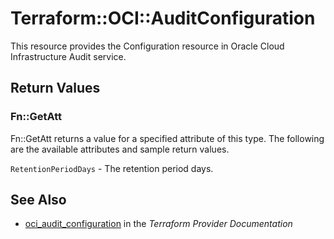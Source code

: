 # Terraform::OCI::AuditConfiguration

This resource provides the Configuration resource in Oracle Cloud Infrastructure Audit service.

## Return Values

### Fn::GetAtt

Fn::GetAtt returns a value for a specified attribute of this type. The following are the available attributes and sample return values.

`RetentionPeriodDays` - The retention period days.

## See Also

* [oci_audit_configuration](https://www.terraform.io/docs/providers/oci/r/audit_configuration.html) in the _Terraform Provider Documentation_